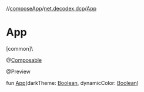 //[composeApp](../../index.md)/[net.decodex.dcp](index.md)/[App](-app.md)

# App

[common]\

@[Composable](https://developer.android.com/reference/kotlin/androidx/compose/runtime/Composable.html)

@Preview

fun [App](-app.md)(darkTheme: [Boolean](https://kotlinlang.org/api/latest/jvm/stdlib/kotlin/-boolean/index.html), dynamicColor: [Boolean](https://kotlinlang.org/api/latest/jvm/stdlib/kotlin/-boolean/index.html))
